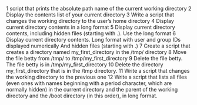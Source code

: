 1 script that prints the absolute path name of the current working directory
2 Display the contents list of your current directory
3 Write a script that changes the working directory to the user’s home directory
4 Display current directory contents in a long format
5 Display current directory contents, including hidden files (starting with .). Use the long format
6 Display current directory contents.
Long format
with user and group IDs displayed numerically
And hidden files (starting with .)
7 Create a script that creates a directory named my_first_directory in the /tmp/ directory
8 Move the file betty from /tmp/ to /tmp/my_first_directory
9 Delete the file betty.
The file betty is in /tmp/my_first_directory
10 Delete the directory my_first_directory that is in the /tmp directory.
11 Write a script that changes the working directory to the previous one
12 Write a script that lists all files (even ones with names beginning with a period character, which are normally hidden) in the current directory and the parent of the working directory and the /boot directory (in this order), in long format.

